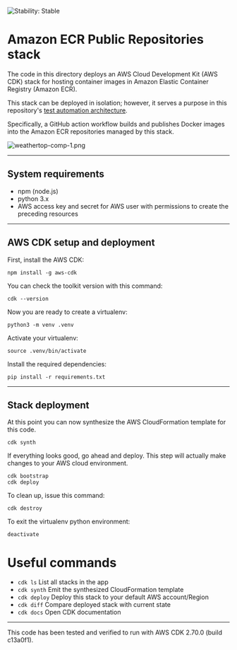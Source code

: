 ![Stability: Stable](https://img.shields.io/badge/stability-Stable-success.svg?style=for-the-badge)

# Amazon ECR Public Repositories stack

The code in this directory deploys an AWS Cloud Development Kit (AWS CDK) stack for hosting container images in Amazon Elastic Container Registry (Amazon ECR).

This stack can be deployed in isolation; however, it serves a purpose in this repository's [test automation architecture](../README.md).

Specifically, a GitHub action workflow builds and publishes Docker images into the Amazon ECR repositories managed by this stack.

![weathertop-comp-1.png](..%2Farchitecture_diagrams%2Fpng%2Fweathertop-comp-1.png)

---

## System requirements

- npm (node.js)
- python 3.x
- AWS access key and secret for AWS user with permissions to create the preceding resources

---

## AWS CDK setup and deployment

First, install the AWS CDK:

```
npm install -g aws-cdk
```

You can check the toolkit version with this command:

```
cdk --version
```

Now you are ready to create a virtualenv:

```
python3 -m venv .venv
```

Activate your virtualenv:

```
source .venv/bin/activate
```

Install the required dependencies:

```
pip install -r requirements.txt
```

---

## Stack deployment

At this point you can now synthesize the AWS CloudFormation template for this code.

```
cdk synth
```

If everything looks good, go ahead and deploy. This step will actually make
changes to your AWS cloud environment.

```
cdk bootstrap
cdk deploy
```

To clean up, issue this command:

```
cdk destroy
```

To exit the virtualenv python environment:

```
deactivate
```

# Useful commands

- `cdk ls` List all stacks in the app
- `cdk synth` Emit the synthesized CloudFormation template
- `cdk deploy` Deploy this stack to your default AWS account/Region
- `cdk diff` Compare deployed stack with current state
- `cdk docs` Open CDK documentation

---

This code has been tested and verified to run with AWS CDK 2.70.0 (build c13a0f1).
